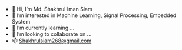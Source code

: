 - 👋 Hi, I’m Md. Shakhrul Iman Siam
- 👀 I’m interested in Machine Learning, Signal Processing, Embedded System
- 🌱 I’m currently learning ...
- 💞️ I’m looking to collaborate on ...
- 📫 Shakhrulsiam268@gmail.com

<!---
ShakhrulSiam268/ShakhrulSiam268 is a ✨ special ✨ repository because its `README.md` (this file) appears on your GitHub profile.
You can click the Preview link to take a look at your changes.
--->
